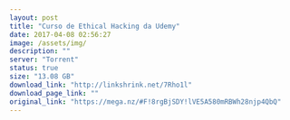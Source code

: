 ```yaml
---
layout: post
title: "Curso de Ethical Hacking da Udemy"
date: 2017-04-08 02:56:27
image: /assets/img/
description: ""
server: "Torrent"
status: true
size: "13.08 GB"
download_link: "http://linkshrink.net/7Rho1l"
download_page_link: ""
original_link: "https://mega.nz/#F!8rgBjSDY!lVE5A580mRBWh28njp4QbQ"
---
```

